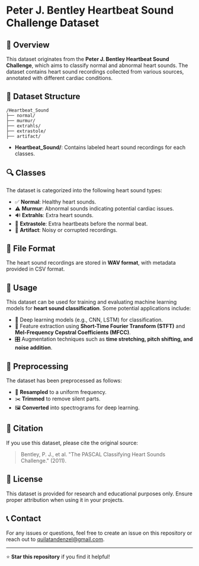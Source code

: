 # Peter J. Bentley Heartbeat Sound Challenge Dataset

## 📌 Overview
This dataset originates from the **Peter J. Bentley Heartbeat Sound Challenge**, which aims to classify normal and abnormal heart sounds. The dataset contains heart sound recordings collected from various sources, annotated with different cardiac conditions.

## 📂 Dataset Structure
```
/Heartbeat_Sound
├── normal/
├── murmur/
├── extrahls/
├── extrastole/
├── artifact/
```
- **Heartbeat_Sound/**: Contains labeled heart sound recordings for each classes.


## 🔍 Classes
The dataset is categorized into the following heart sound types:
- ✅ **Normal**: Healthy heart sounds.
- ⚠️ **Murmur**: Abnormal sounds indicating potential cardiac issues.
- 🔊 **Extrahls**: Extra heart sounds.
- 📣 **Extrastole**: Extra heartbeats before the normal beat.
- 🎵 **Artifact**: Noisy or corrupted recordings.

## 📄 File Format
The heart sound recordings are stored in **WAV format**, with metadata provided in CSV format.

## 🚀 Usage
This dataset can be used for training and evaluating machine learning models for **heart sound classification**. Some potential applications include:
- 🧠 Deep learning models (e.g., CNN, LSTM) for classification.
- 🎼 Feature extraction using **Short-Time Fourier Transform (STFT)** and **Mel-Frequency Cepstral Coefficients (MFCC)**.
- 🎛️ Augmentation techniques such as **time stretching, pitch shifting, and noise addition**.

## 🔧 Preprocessing
The dataset has been preprocessed as follows:
- 📏 **Resampled** to a uniform frequency.
- ✂️ **Trimmed** to remove silent parts.
- 🖼️ **Converted** into spectrograms for deep learning.

## 📜 Citation
If you use this dataset, please cite the original source:
> Bentley, P. J., et al. "The PASCAL Classifying Heart Sounds Challenge." (2011).

## 📜 License
This dataset is provided for research and educational purposes only. Ensure proper attribution when using it in your projects.

## 📞 Contact
For any issues or questions, feel free to create an issue on this repository or reach out to quilatandenzel@gmail.com.

---
⭐ **Star this repository** if you find it helpful!

